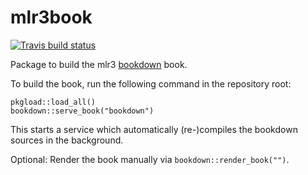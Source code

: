 # mlr3book

[![Travis build status](https://travis-ci.org/mlr-org/mlr3book.svg?branch=master)](https://travis-ci.org/mlr-org/mlr3book)

Package to build the mlr3 [bookdown](https://bookdown.org/) book.

To build the book, run the following command in the repository root:
```{r}
pkgload::load_all()
bookdown::serve_book("bookdown")
```
This starts a service which automatically (re-)compiles the bookdown sources in the background.

Optional: Render the book manually via `bookdown::render_book("")`.
